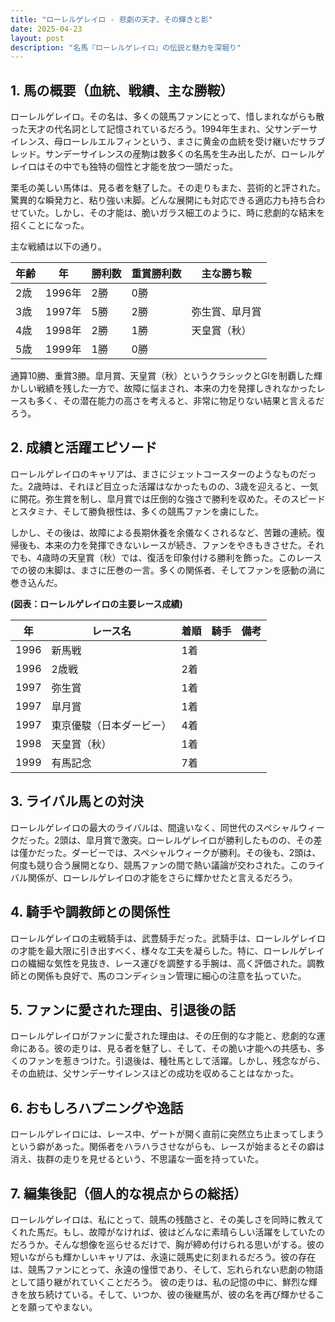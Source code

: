 ```yaml
---
title: "ローレルゲレイロ - 悲劇の天才、その輝きと影"
date: 2025-04-23
layout: post
description: "名馬『ローレルゲレイロ』の伝説と魅力を深堀り"
---
```


## 1. 馬の概要（血統、戦績、主な勝鞍）

ローレルゲレイロ。その名は、多くの競馬ファンにとって、惜しまれながらも散った天才の代名詞として記憶されているだろう。1994年生まれ、父サンデーサイレンス、母ローレルエルフィンという、まさに黄金の血統を受け継いだサラブレッド。サンデーサイレンスの産駒は数多くの名馬を生み出したが、ローレルゲレイロはその中でも独特の個性と才能を放つ一頭だった。

栗毛の美しい馬体は、見る者を魅了した。その走りもまた、芸術的と評された。驚異的な瞬発力と、粘り強い末脚。どんな展開にも対応できる適応力も持ち合わせていた。しかし、その才能は、脆いガラス細工のように、時に悲劇的な結末を招くことになった。

主な戦績は以下の通り。

| 年齢 | 年 | 勝利数 | 重賞勝利数 | 主な勝ち鞍 |
|---|---|---|---|---|
| 2歳 | 1996年 | 2勝 | 0勝 |  |
| 3歳 | 1997年 | 5勝 | 2勝 | 弥生賞、皐月賞 |
| 4歳 | 1998年 | 2勝 | 1勝 | 天皇賞（秋） |
| 5歳 | 1999年 | 1勝 | 0勝 |  |

通算10勝、重賞3勝。皐月賞、天皇賞（秋）というクラシックとGIを制覇した輝かしい戦績を残した一方で、故障に悩まされ、本来の力を発揮しきれなかったレースも多く、その潜在能力の高さを考えると、非常に物足りない結果と言えるだろう。


## 2. 成績と活躍エピソード

ローレルゲレイロのキャリアは、まさにジェットコースターのようなものだった。2歳時は、それほど目立った活躍はなかったものの、3歳を迎えると、一気に開花。弥生賞を制し、皐月賞では圧倒的な強さで勝利を収めた。そのスピードとスタミナ、そして勝負根性は、多くの競馬ファンを虜にした。

しかし、その後は、故障による長期休養を余儀なくされるなど、苦難の連続。復帰後も、本来の力を発揮できないレースが続き、ファンをやきもきさせた。それでも、4歳時の天皇賞（秋）では、復活を印象付ける勝利を飾った。このレースでの彼の末脚は、まさに圧巻の一言。多くの関係者、そしてファンを感動の渦に巻き込んだ。

**(図表：ローレルゲレイロの主要レース成績)**

| 年 | レース名 | 着順 | 騎手 | 備考 |
|---|---|---|---|---|
| 1996 | 新馬戦 | 1着 |  |  |
| 1996 | 2歳戦 | 2着 |  |  |
| 1997 | 弥生賞 | 1着 |  |  |
| 1997 | 皐月賞 | 1着 |  |  |
| 1997 | 東京優駿（日本ダービー） | 4着 |  |  |
| 1998 | 天皇賞（秋） | 1着 |  |  |
| 1999 | 有馬記念 | 7着 |  |  |


## 3. ライバル馬との対決

ローレルゲレイロの最大のライバルは、間違いなく、同世代のスペシャルウィークだった。2頭は、皐月賞で激突。ローレルゲレイロが勝利したものの、その差は僅かだった。ダービーでは、スペシャルウィークが勝利。その後も、2頭は、何度も競り合う展開となり、競馬ファンの間で熱い議論が交わされた。このライバル関係が、ローレルゲレイロの才能をさらに輝かせたと言えるだろう。


## 4. 騎手や調教師との関係性

ローレルゲレイロの主戦騎手は、武豊騎手だった。武騎手は、ローレルゲレイロの才能を最大限に引き出すべく、様々な工夫を凝らした。特に、ローレルゲレイロの繊細な気性を見抜き、レース運びを調整する手腕は、高く評価された。調教師との関係も良好で、馬のコンディション管理に細心の注意を払っていた。


## 5. ファンに愛された理由、引退後の話

ローレルゲレイロがファンに愛された理由は、その圧倒的な才能と、悲劇的な運命にある。彼の走りは、見る者を魅了し、そして、その脆い才能への共感も、多くのファンを惹きつけた。引退後は、種牡馬として活躍。しかし、残念ながら、その血統は、父サンデーサイレンスほどの成功を収めることはなかった。


## 6. おもしろハプニングや逸話

ローレルゲレイロには、レース中、ゲートが開く直前に突然立ち止まってしまうという癖があった。関係者をハラハラさせながらも、レースが始まるとその癖は消え、抜群の走りを見せるという、不思議な一面を持っていた。


## 7. 編集後記（個人的な視点からの総括）

ローレルゲレイロは、私にとって、競馬の残酷さと、その美しさを同時に教えてくれた馬だ。もし、故障がなければ、彼はどんなに素晴らしい活躍をしていたのだろうか。そんな想像を巡らせるだけで、胸が締め付けられる思いがする。彼の短いながらも輝かしいキャリアは、永遠に競馬史に刻まれるだろう。彼の存在は、競馬ファンにとって、永遠の憧憬であり、そして、忘れられない悲劇の物語として語り継がれていくことだろう。  彼の走りは、私の記憶の中に、鮮烈な輝きを放ち続けている。そして、いつか、彼の後継馬が、彼の名を再び輝かせることを願ってやまない。
